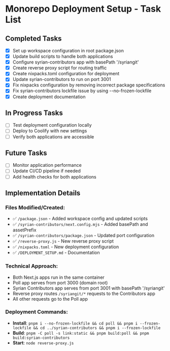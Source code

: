 # Monorepo Deployment Setup - Task List

## Completed Tasks

- [x] Set up workspace configuration in root package.json
- [x] Update build scripts to handle both applications
- [x] Configure syrian-contributors app with basePath '/syriangit'
- [x] Create reverse proxy script for routing traffic
- [x] Create nixpacks.toml configuration for deployment
- [x] Update syrian-contributors to run on port 3001
- [x] Fix nixpacks configuration by removing incorrect package specifications
- [x] Fix syrian-contributors lockfile issue by using --no-frozen-lockfile
- [x] Create deployment documentation

## In Progress Tasks

- [ ] Test deployment configuration locally
- [ ] Deploy to Coolify with new settings
- [ ] Verify both applications are accessible

## Future Tasks

- [ ] Monitor application performance
- [ ] Update CI/CD pipeline if needed
- [ ] Add health checks for both applications

## Implementation Details

### Files Modified/Created:
- ✅ `/package.json` - Added workspace config and updated scripts
- ✅ `/syrian-contributors/next.config.mjs` - Added basePath and assetPrefix
- ✅ `/syrian-contributors/package.json` - Updated port configuration
- ✅ `/reverse-proxy.js` - New reverse proxy script
- ✅ `/nixpacks.toml` - New deployment configuration
- ✅ `/DEPLOYMENT_SETUP.md` - Documentation

### Technical Approach:
- Both Next.js apps run in the same container
- Poll app serves from port 3000 (domain root)
- Syrian Contributors app serves from port 3001 with basePath '/syriangit'
- Reverse proxy routes `/syriangit/*` requests to the Contributors app
- All other requests go to the Poll app

### Deployment Commands:
- **Install**: `pnpm i --no-frozen-lockfile && cd poll && pnpm i --frozen-lockfile && cd ../syrian-contributors && pnpm i --frozen-lockfile`
- **Build**: `pnpm -C poll -s link:static && pnpm build:poll && pnpm build:syrian-contributors`
- **Start**: `node reverse-proxy.js`
